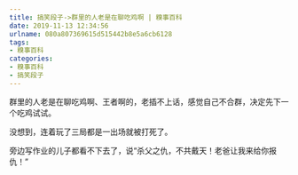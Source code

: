 ```yaml
---
title: 搞笑段子->群里的人老是在聊吃鸡啊 | 糗事百科
date: 2019-11-13 12:34:56
urlname: 080a807369615d515442b8e5a6cb6128
tags: 
- 糗事百科
categories:
- 糗事百科
- 搞笑段子
---
```

群里的人老是在聊吃鸡啊、王者啊的，老插不上话，感觉自己不合群，决定先下一个吃鸡试试。

没想到，连着玩了三局都是一出场就被打死了。

旁边写作业的儿子都看不下去了，说“杀父之仇，不共戴天！老爸让我来给你报仇！”


